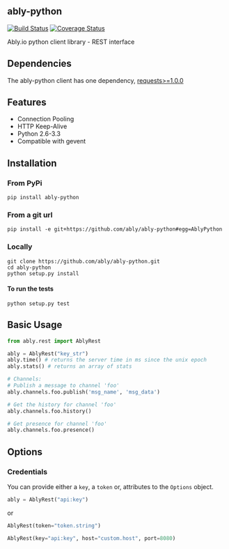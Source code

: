 ably-python
-----------

[![Build Status](https://travis-ci.org/ably/ably-python.svg?branch=master)](https://travis-ci.org/ably/ably-python)
[![Coverage Status](https://coveralls.io/repos/ably/ably-python/badge.svg?branch=master&service=github)](https://coveralls.io/github/ably/ably-python?branch=master)

Ably.io python client library - REST interface

## Dependencies

The ably-python client has one dependency, 
[requests>=1.0.0](https://github.com/kennethreitz/requests)

## Features

- Connection Pooling
- HTTP Keep-Alive
- Python 2.6-3.3
- Compatible with gevent

## Installation

### From PyPi

    pip install ably-python

### From a git url

    pip install -e git+https://github.com/ably/ably-python#egg=AblyPython

### Locally

    git clone https://github.com/ably/ably-python.git
    cd ably-python
    python setup.py install

#### To run the tests

    python setup.py test

## Basic Usage

```python
from ably.rest import AblyRest

ably = AblyRest("key_str")
ably.time() # returns the server time in ms since the unix epoch
ably.stats() # returns an array of stats

# Channels:
# Publish a message to channel 'foo'
ably.channels.foo.publish('msg_name', 'msg_data')

# Get the history for channel 'foo'
ably.channels.foo.history()

# Get presence for channel 'foo'
ably.channels.foo.presence()
```
## Options

### Credentials

You can provide either a `key`, a `token` or, attributes to the `Options` object.

```python
ably = AblyRest("api:key")
```

or

```python
AblyRest(token="token.string")
```

```python
AblyRest(key="api:key", host="custom.host", port=8080)
```
